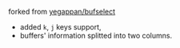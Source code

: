 forked from [yegappan/bufselect](https://github.com/yegappan/bufselect) 
* added `k`, `j` keys support,
* buffers' information splitted into two columns.
